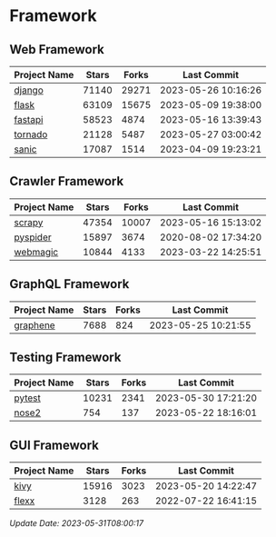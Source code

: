# Framework

## Web Framework
| Project Name | Stars | Forks | Last Commit |
| ------------ | ----- | ----- | ----------- |
| [django](https://github.com/django/django) | 71140 | 29271 | 2023-05-26 10:16:26 |
| [flask](https://github.com/pallets/flask) | 63109 | 15675 | 2023-05-09 19:38:00 |
| [fastapi](https://github.com/tiangolo/fastapi) | 58523 | 4874 | 2023-05-16 13:39:43 |
| [tornado](https://github.com/tornadoweb/tornado) | 21128 | 5487 | 2023-05-27 03:00:42 |
| [sanic](https://github.com/sanic-org/sanic) | 17087 | 1514 | 2023-04-09 19:23:21 |

## Crawler Framework
| Project Name | Stars | Forks | Last Commit |
| ------------ | ----- | ----- | ----------- |
| [scrapy](https://github.com/scrapy/scrapy) | 47354 | 10007 | 2023-05-16 15:13:02 |
| [pyspider](https://github.com/binux/pyspider) | 15897 | 3674 | 2020-08-02 17:34:20 |
| [webmagic](https://github.com/code4craft/webmagic) | 10844 | 4133 | 2023-03-22 14:25:51 |

## GraphQL Framework
| Project Name | Stars | Forks | Last Commit |
| ------------ | ----- | ----- | ----------- |
| [graphene](https://github.com/graphql-python/graphene) | 7688 | 824 | 2023-05-25 10:21:55 |

## Testing Framework
| Project Name | Stars | Forks | Last Commit |
| ------------ | ----- | ----- | ----------- |
| [pytest](https://github.com/pytest-dev/pytest) | 10231 | 2341 | 2023-05-30 17:21:20 |
| [nose2](https://github.com/nose-devs/nose2) | 754 | 137 | 2023-05-22 18:16:01 |

## GUI Framework
| Project Name | Stars | Forks | Last Commit |
| ------------ | ----- | ----- | ----------- |
| [kivy](https://github.com/kivy/kivy) | 15916 | 3023 | 2023-05-20 14:22:47 |
| [flexx](https://github.com/flexxui/flexx) | 3128 | 263 | 2022-07-22 16:41:15 |

*Update Date: 2023-05-31T08:00:17*